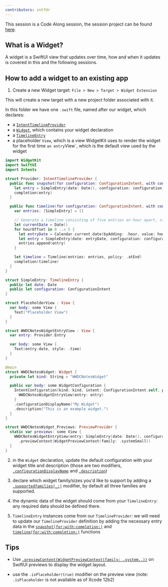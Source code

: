 ```yaml
---
contributors: zntfdr
---
```


This session is a Code Along session, the session project can be found [here][projdwl].

## What is a Widget?

A widget is a SwiftUI view that updates over time, how and when it updates is covered in this and the following sessions.

## How to add a widget to an existing app

1. Create a new Widget target: `File > New > Target > Widget Extension`

This will create a new target with a new project folder associated with it. 

In this folder we have one `.swift` file, named after our widget, which declares:

- a [`IntentTimelineProvider`][itpdoc] 
- a [`Widget`][widgetDoc], which contains your widget declaration
- a [`TimelineEntry`][timelineEntryDoc]
- a placeholder `View`, which is a view WidgetKit uses to render the widget for the first time
` an entry `View`, which is the default view used by the widget

```swift
import WidgetKit
import SwiftUI
import Intents

struct Provider: IntentTimelineProvider {
  public func snapshot(for configuration: ConfigurationIntent, with context: Context, completion: @escaping (SimpleEntry) -> ()) {
    let entry = SimpleEntry(date: Date(), configuration: configuration)
    completion(entry)
  }

  public func timeline(for configuration: ConfigurationIntent, with context: Context, completion: @escaping (Timeline<Entry>) -> ()) {
    var entries: [SimpleEntry] = []

    // Generate a timeline consisting of five entries an hour apart, starting from the current date.
    let currentDate = Date()
    for hourOffset in 0 ..< 5 {
      let entryDate = Calendar.current.date(byAdding: .hour, value: hourOffset, to: currentDate)!
      let entry = SimpleEntry(date: entryDate, configuration: configuration)
      entries.append(entry)
    }

    let timeline = Timeline(entries: entries, policy: .atEnd)
    completion(timeline)
  }
}

struct SimpleEntry: TimelineEntry {
  public let date: Date
  public let configuration: ConfigurationIntent
}

struct PlaceholderView : View {
  var body: some View {
    Text("Placeholder View")
  }
}

struct WWDCNotesWidgetEntryView : View {
  var entry: Provider.Entry

  var body: some View {
    Text(entry.date, style: .time)
  }
}

@main
struct WWDCNotesWidget: Widget {
  private let kind: String = "WWDCNotesWidget"

  public var body: some WidgetConfiguration {
    IntentConfiguration(kind: kind, intent: ConfigurationIntent.self, provider: Provider(), placeholder: PlaceholderView()) { entry in
      WWDCNotesWidgetEntryView(entry: entry)
    }
    .configurationDisplayName("My Widget")
    .description("This is an example widget.")
  }
}

struct WWDCNotesWidget_Previews: PreviewProvider {
  static var previews: some View {
    WWDCNotesWidgetEntryView(entry: SimpleEntry(date: Date(), configuration: ConfigurationIntent()))
      .previewContext(WidgetPreviewContext(family: .systemSmall))
  }
}
```

2. in the `Widget` declaration, update the default configuration with your widget title and description (those are two modifiers, [`.configurationDisplayName`][cdnDoc] and [`.description`][descDoc])

3. declare which widget family/sizes you'd like to support by adding a [`.supportedfamilies(_:)`][sfDoc] modifier, by default all three families are supported.

4. the dynamic data of the widget should come from your `TimelineEntry`: any required data should be defined there.

5. `TimelineEntry` instances come from our `TimelineProvider`: we will need to update our `TimelineProvider` definition by adding the necessary entry data in the [`snapshot(for:with:completion:)`][snap] and [`timeline(for:with:completion:)`][tlDoc] functions

## Tips

- Use [`.previewContent(WidgetPreviewContext(family: .system..))`][widgetPreviewDoc] on SwiftUI previews to display the widget layout.

- use the `.isPlaceholder(true)` modifier on the preview view (note: `.isPlaceholder` is not available as of Xcode 12b2)

[projdwl]: https://developer.apple.com/documentation/widgetkit/building_widgets_using_widgetkit_and_swiftui
[itpdoc]: https://developer.apple.com/documentation/widgetkit/intenttimelineprovider
[widgetDoc]: https://developer.apple.com/documentation/swiftui/widget
[timelineEntryDoc]: https://developer.apple.com/documentation/widgetkit/timelineentry
[widgetPreviewDoc]: https://developer.apple.com/documentation/widgetkit/widgetpreviewcontext
[cdnDoc]: https://developer.apple.com/documentation/widgetkit/intentconfiguration/configurationdisplayname(_:)-3ubj0
[descDoc]: https://developer.apple.com/documentation/widgetkit/intentconfiguration/description(_:)-1yars
[snap]: https://developer.apple.com/documentation/widgetkit/intenttimelineprovider/snapshot(for:with:completion:)
[tlDoc]: https://developer.apple.com/documentation/widgetkit/intenttimelineprovider/timeline(for:with:completion:)
[sfDoc]: https://developer.apple.com/documentation/widgetkit/staticconfiguration/supportedfamilies(_:)